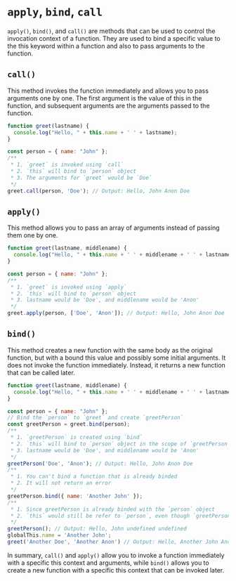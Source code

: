 # `apply`, `bind`, `call`

`apply()`, `bind()`, and `call()` are methods that can be used to control the invocation context of a function. They are used to bind a specific value to the this keyword within a function and also to pass arguments to the function.

## `call()`

This method invokes the function immediately and allows you to pass arguments one by one. The first argument is the value of this in the function, and subsequent arguments are the arguments passed to the function.

```javascript
function greet(lastname) {
  console.log("Hello, " + this.name + ' ' + lastname);
}

const person = { name: "John" };
/**
 * 1. `greet` is invoked using `call`
 * 2. `this` will bind to `person` object
 * 3. The arguments for `greet` would be `Doe`
 */
greet.call(person, 'Doe'); // Output: Hello, John Anon Doe
```

## `apply()`

This method allows you to pass an array of arguments instead of passing them one by one. 

```javascript
function greet(lastname, middlename) {
  console.log("Hello, " + this.name + ' ' + middlename + ' ' + lastname);
}

const person = { name: "John" };
/**
 * 1. `greet` is invoked using `apply`
 * 2. `this` will bind to `person` object
 * 3. lastname would be 'Doe', and middlename would be 'Anon'
 */
greet.apply(person, ['Doe', 'Anon']); // Output: Hello, John Anon Doe
```

## `bind()`

This method creates a new function with the same body as the original function, but with a bound this value and possibly some initial arguments. It does not invoke the function immediately. Instead, it returns a new function that can be called later.

```javascript
function greet(lastname, middlename) {
  console.log("Hello, " + this.name + ' ' + middlename + ' ' + lastname);
}

const person = { name: "John" };
// Bind the `person` to `greet` and create `greetPerson`
const greetPerson = greet.bind(person);
/**
 * 1. `greetPerson` is created using `bind`
 * 2. `this` will bind to `person` object in the scope of `greetPerson`
 * 3. lastname would be 'Doe', and middlename would be 'Anon'
 */
greetPerson('Doe', 'Anon'); // Output: Hello, John Anon Doe
/**
 * 1. You can't bind a function that is already binded
 * 2. It will not return an error
 */
greetPerson.bind({ name: 'Another John' });
/**
 * 1. Since greetPerson is already binded with the `person` object
 * 2. `this` would still be refer to `person`, even though `greetPerson` is invoked with `bind`
 */
greetPerson(); // Output: Hello, John undefined undefined
globalThis.name = 'Another John';
greet('Another Doe', 'Another Anon') // Output: Hello, Another John Another Anon Another Doe
```

In summary, `call()` and `apply()` allow you to invoke a function immediately with a specific this context and arguments, while `bind()` allows you to create a new function with a specific this context that can be invoked later.